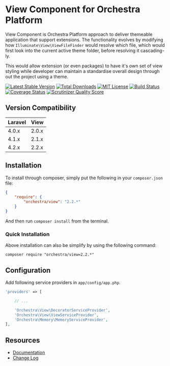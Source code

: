 View Component for Orchestra Platform
==============

View Component is Orchestra Platform approach to deliver themeable application that support extensions. The functionality evolves by modifying how `Illuminate\View\ViewFileFinder` would resolve which file, which would first look into the current active theme folder, before resolving it cascading-ly.

This would allow extension (or even packages) to have it's own set of view styling while developer can maintain a standardise overall design through out the project using a theme.

[![Latest Stable Version](https://img.shields.io/github/release/orchestral/view.svg?style=flat)](https://packagist.org/packages/orchestra/view)
[![Total Downloads](https://img.shields.io/packagist/dt/orchestra/view.svg?style=flat)](https://packagist.org/packages/orchestra/view)
[![MIT License](https://img.shields.io/packagist/l/orchestra/view.svg?style=flat)](https://packagist.org/packages/orchestra/view)
[![Build Status](https://img.shields.io/travis/orchestral/view/2.2.svg?style=flat)](https://travis-ci.org/orchestral/view)
[![Coverage Status](https://img.shields.io/coveralls/orchestral/view/2.2.svg?style=flat)](https://coveralls.io/r/orchestral/view?branch=2.2)
[![Scrutinizer Quality Score](https://img.shields.io/scrutinizer/g/orchestral/view/2.2.svg?style=flat)](https://scrutinizer-ci.com/g/orchestral/view/)

## Version Compatibility

Laravel    | View
:----------|:----------
 4.0.x     | 2.0.x
 4.1.x     | 2.1.x
 4.2.x     | 2.2.x

## Installation

To install through composer, simply put the following in your `composer.json` file:

```json
{
	"require": {
		"orchestra/view": "2.2.*"
	}
}
```

And then run `composer install` from the terminal.

### Quick Installation

Above installation can also be simplify by using the following command:

    composer require "orchestra/view=2.2.*"

## Configuration

Add following service providers in `app/config/app.php`.

```php
'providers' => [

	// ...

	'Orchestra\View\DecoratorServiceProvider',
	'Orchestra\View\ViewServiceProvider',
	'Orchestra\Memory\MemoryServiceProvider',
],
```

## Resources

* [Documentation](http://orchestraplatform.com/docs/latest/components/view)
* [Change Log](http://orchestraplatform.com/docs/latest/components/view/changes#v2-2)
